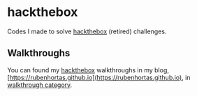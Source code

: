 # hackthebox

Codes I made to solve [hackthebox](https://www.hackthebox.com/) (retired) challenges.

## Walkthroughs

You can found my [hackthebox](https://www.hackthebox.com/) walkthroughs in my blog, [https://rubenhortas.github.io](https://rubenhortas.github.io), in [walkthrough category](https://rubenhortas.github.io/categories/walkthrough/).
